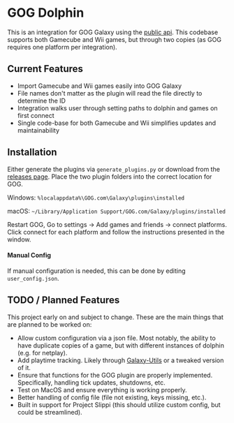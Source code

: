 # GOG Dolphin
This is an integration for GOG Galaxy using the [public api](https://github.com/gogcom/galaxy-integrations-python-api).
This codebase supports both Gamecube and Wii games, but through two copies (as GOG requires one platform per integration).

## Current Features
* Import Gamecube and Wii games easily into GOG Galaxy
* File names don't matter as the plugin will read the file directly to determine the ID
* Integration walks user through setting paths to dolphin and games on first connect
* Single code-base for both Gamecube and Wii simplifies updates and maintainability


## Installation
Either generate the plugins via `generate_plugins.py` or download from the [releases page](https://github.com/jacobgb24/gog-galaxy-dolphin/releases).
Place the two plugin folders into the correct location for GOG.

Windows: `%localappdata%\GOG.com\Galaxy\plugins\installed`

macOS: `~/Library/Application Support/GOG.com/Galaxy/plugins/installed`

Restart GOG, Go to settings -> Add games and friends -> connect platforms.
Click connect for each platform and follow the instructions presented in the window.

#### Manual Config
If manual configuration is needed, this can be done by editing `user_config.json`.

## TODO / Planned Features
This project early on and subject to change.
These are the main things that are planned to be worked on:

* Allow custom configuration via a json file. 
Most notably, the ability to have duplicate copies of a game, but with different instances of dolphin (e.g. for netplay).
* Add playtime tracking.
Likely through [Galaxy-Utils](https://github.com/tylerbrawl/Galaxy-Utils) or a tweaked version of it.
* Ensure that functions for the GOG plugin are properly implemented.
Specifically, handling tick updates, shutdowns, etc.
* Test on MacOS and ensure everything is working properly.
* Better handling of config file (file not existing, keys missing, etc.).
* Built in support for Project Slippi (this should utilize custom config, but could be streamlined). 
